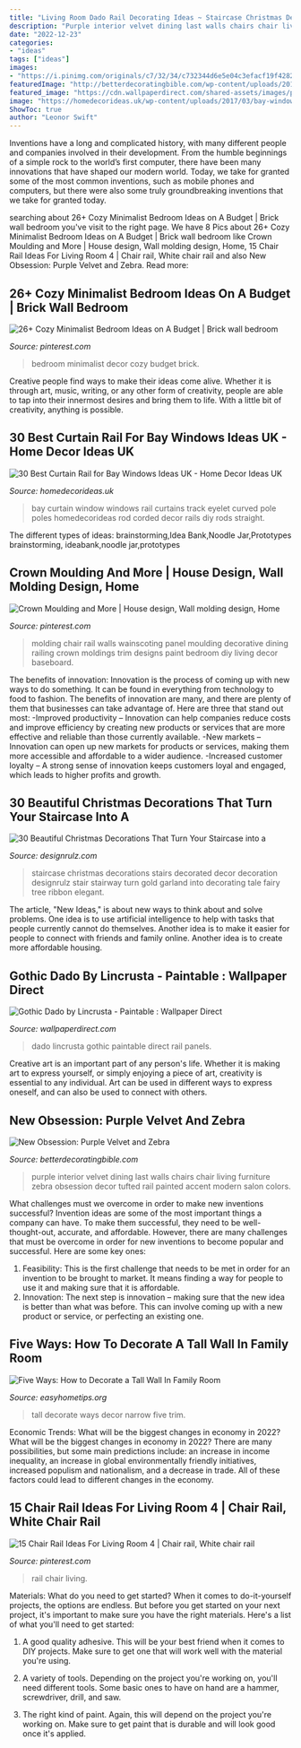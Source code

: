 ```yaml
---
title: "Living Room Dado Rail Decorating Ideas ~ Staircase Christmas Decorations Stairs Decorated Decor Decoration Designrulz Stair Stairway Turn Gold Garland Into Decorating Tale Fairy Tree Ribbon Elegant"
description: "Purple interior velvet dining last walls chairs chair living furniture zebra obsession decor tufted rail painted accent modern salon colors"
date: "2022-12-23"
categories:
- "ideas"
tags: ["ideas"]
images:
- "https://i.pinimg.com/originals/c7/32/34/c732344d6e5e04c3efacf19f4282372e.jpg"
featuredImage: "http://betterdecoratingbible.com/wp-content/uploads/2013/07/last-detail-interior-design-purple-velvet-dining-room-chairs-tufted-chair-rail-black-walls-painted.jpg"
featured_image: "https://cdn.wallpaperdirect.com/shared-assets/images/products/042254orig.jpg"
image: "https://homedecorideas.uk/wp-content/uploads/2017/03/bay-window-pole-for-eyelet-curtains-uk.jpg"
ShowToc: true
author: "Leonor Swift"
---
```



Inventions have a long and complicated history, with many different people and companies involved in their development. From the humble beginnings of a simple rock to the world’s first computer, there have been many innovations that have shaped our modern world. Today, we take for granted some of the most common inventions, such as mobile phones and computers, but there were also some truly groundbreaking inventions that we take for granted today.

	

		
searching about 26+ Cozy Minimalist Bedroom Ideas on A Budget | Brick wall bedroom you've visit to the right page. We have 8 Pics about 26+ Cozy Minimalist Bedroom Ideas on A Budget | Brick wall bedroom like Crown Moulding and More | House design, Wall molding design, Home, 15 Chair Rail Ideas For Living Room 4 | Chair rail, White chair rail and also New Obsession: Purple Velvet and Zebra. Read more:
		
    
## 26+ Cozy Minimalist Bedroom Ideas On A Budget | Brick Wall Bedroom

<img loading=lazy src="https://i.pinimg.com/originals/c7/32/34/c732344d6e5e04c3efacf19f4282372e.jpg" onerror="this.onerror=null;this.src='https://tse2.mm.bing.net/th?id=OIP.dvJ1T-zHnUf0Ves8F3nadwHaLH&amp;pid=15.1';" alt="26+ Cozy Minimalist Bedroom Ideas on A Budget | Brick wall bedroom">

_Source: pinterest.com_

>bedroom minimalist decor cozy budget brick. 

	

Creative people find ways to make their ideas come alive. Whether it is through art, music, writing, or any other form of creativity, people are able to tap into their innermost desires and bring them to life. With a little bit of creativity, anything is possible.

    
## 30 Best Curtain Rail For Bay Windows Ideas UK - Home Decor Ideas UK

<img loading=lazy src="https://homedecorideas.uk/wp-content/uploads/2017/03/bay-window-pole-for-eyelet-curtains-uk.jpg" onerror="this.onerror=null;this.src='https://tse3.mm.bing.net/th?id=OIP.M4Uwk7o6j88Pi472iui7lwHaFj&amp;pid=15.1';" alt="30 Best Curtain Rail for Bay Windows Ideas UK - Home Decor Ideas UK">

_Source: homedecorideas.uk_

>bay curtain window windows rail curtains track eyelet curved pole poles homedecorideas rod corded decor rails diy rods straight. 

	

The different types of ideas: brainstorming,Idea Bank,Noodle Jar,Prototypes
brainstorming, ideabank,noodle jar,prototypes

    
## Crown Moulding And More | House Design, Wall Molding Design, Home

<img loading=lazy src="https://i.pinimg.com/736x/9d/8a/fe/9d8afecfcafd97814e3e91c726ae40c8--wall-molding-molding-ideas.jpg" onerror="this.onerror=null;this.src='https://tse4.mm.bing.net/th?id=OIP.arJUe3b_x-hhudagbN7pRgHaKv&amp;pid=15.1';" alt="Crown Moulding and More | House design, Wall molding design, Home">

_Source: pinterest.com_

>molding chair rail walls wainscoting panel moulding decorative dining railing crown moldings trim designs paint bedroom diy living decor baseboard. 

	

The benefits of innovation:
Innovation is the process of coming up with new ways to do something. It can be found in everything from technology to food to fashion. The benefits of innovation are many, and there are plenty of them that businesses can take advantage of. Here are three that stand out most: 
-Improved productivity – Innovation can help companies reduce costs and improve efficiency by creating new products or services that are more effective and reliable than those currently available.
-New markets – Innovation can open up new markets for products or services, making them more accessible and affordable to a wider audience.
-Increased customer loyalty – A strong sense of innovation keeps customers loyal and engaged, which leads to higher profits and growth.

    
## 30 Beautiful Christmas Decorations That Turn Your Staircase Into A

<img loading=lazy src="http://cdn.designrulz.com/wp-content/uploads/2012/12/staircase-designrulz-003.jpg" onerror="this.onerror=null;this.src='https://tse3.mm.bing.net/th?id=OIP.A_NtcQIgYgJFpP6J2GmeHAHaLH&amp;pid=15.1';" alt="30 Beautiful Christmas Decorations That Turn Your Staircase into a">

_Source: designrulz.com_

>staircase christmas decorations stairs decorated decor decoration designrulz stair stairway turn gold garland into decorating tale fairy tree ribbon elegant. 

	

The article, "New Ideas," is about new ways to think about and solve problems. One idea is to use artificial intelligence to help with tasks that people currently cannot do themselves. Another idea is to make it easier for people to connect with friends and family online. Another idea is to create more affordable housing.

    
## Gothic Dado By Lincrusta - Paintable : Wallpaper Direct

<img loading=lazy src="https://cdn.wallpaperdirect.com/shared-assets/images/products/042254orig.jpg" onerror="this.onerror=null;this.src='https://tse2.mm.bing.net/th?id=OIP.GMGirTr7_xeF73XfHg1orgHaJH&amp;pid=15.1';" alt="Gothic Dado by Lincrusta - Paintable : Wallpaper Direct">

_Source: wallpaperdirect.com_

>dado lincrusta gothic paintable direct rail panels. 

	

Creative art is an important part of any person's life. Whether it is making art to express yourself, or simply enjoying a piece of art, creativity is essential to any individual. Art can be used in different ways to express oneself, and can also be used to connect with others.

    
## New Obsession: Purple Velvet And Zebra

<img loading=lazy src="http://betterdecoratingbible.com/wp-content/uploads/2013/07/last-detail-interior-design-purple-velvet-dining-room-chairs-tufted-chair-rail-black-walls-painted.jpg" onerror="this.onerror=null;this.src='https://tse4.mm.bing.net/th?id=OIP.bshlp56B56PnEyTyvXjsiAHaFe&amp;pid=15.1';" alt="New Obsession: Purple Velvet and Zebra">

_Source: betterdecoratingbible.com_

>purple interior velvet dining last walls chairs chair living furniture zebra obsession decor tufted rail painted accent modern salon colors. 

	

What challenges must we overcome in order to make new inventions successful?
Invention ideas are some of the most important things a company can have. To make them successful, they need to be well-thought-out, accurate, and affordable. However, there are many challenges that must be overcome in order for new inventions to become popular and successful. Here are some key ones:
1. Feasibility: This is the first challenge that needs to be met in order for an invention to be brought to market. It means finding a way for people to use it and making sure that it is affordable.
2. Innovation: The next step is innovation – making sure that the new idea is better than what was before. This can involve coming up with a new product or service, or perfecting an existing one. 
    
## Five Ways: How To Decorate A Tall Wall In Family Room

<img loading=lazy src="https://www.easyhometips.org/wp-content/uploads/2017/03/Tall-narrow-wall-decor.png" onerror="this.onerror=null;this.src='https://tse1.mm.bing.net/th?id=OIP.mj5MQSuuZ24s3uTjC6UdOgHaLH&amp;pid=15.1';" alt="Five Ways: How to Decorate a Tall Wall In Family Room">

_Source: easyhometips.org_

>tall decorate ways decor narrow five trim. 

	

Economic Trends: What will be the biggest changes in economy in 2022?
What will be the biggest changes in economy in 2022? There are many possibilities, but some main predictions include: an increase in income inequality, an increase in global environmentally friendly initiatives, increased populism and nationalism, and a decrease in trade. All of these factors could lead to different changes in the economy.

    
## 15 Chair Rail Ideas For Living Room 4 | Chair Rail, White Chair Rail

<img loading=lazy src="https://i.pinimg.com/736x/20/2c/84/202c84b3a6f6fce71ed60aec44ae05c4.jpg" onerror="this.onerror=null;this.src='https://tse2.mm.bing.net/th?id=OIP.830TTuWS1pznFt-U6U9cMwAAAA&amp;pid=15.1';" alt="15 Chair Rail Ideas For Living Room 4 | Chair rail, White chair rail">

_Source: pinterest.com_

>rail chair living. 

	

Materials: What do you need to get started?
When it comes to do-it-yourself projects, the options are endless. But before you get started on your next project, it's important to make sure you have the right materials. Here's a list of what you'll need to get started:
1. A good quality adhesive. This will be your best friend when it comes to DIY projects. Make sure to get one that will work well with the material you're using.

2. A variety of tools. Depending on the project you're working on, you'll need different tools. Some basic ones to have on hand are a hammer, screwdriver, drill, and saw.

3. The right kind of paint. Again, this will depend on the project you're working on. Make sure to get paint that is durable and will look good once it's applied.


